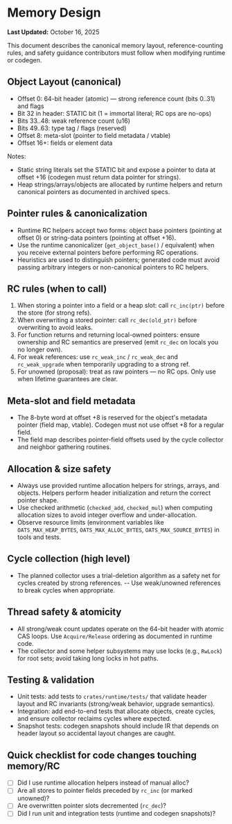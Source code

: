 # Memory Design

**Last Updated:** October 16, 2025

This document describes the canonical memory layout, reference-counting rules,
and safety guidance contributors must follow when modifying runtime or codegen.

## Object Layout (canonical)

- Offset 0: 64-bit header (atomic) — strong reference count (bits 0..31) and
  flags
- Bit 32 in header: STATIC bit (1 = immortal literal; RC ops are no-ops)
- Bits 33..48: weak reference count (u16)
- Bits 49..63: type tag / flags (reserved)
- Offset 8: meta-slot (pointer to field metadata / vtable)
- Offset 16+: fields or element data

Notes:

- Static string literals set the STATIC bit and expose a pointer to data at
  offset +16 (codegen must return data pointer for strings).
- Heap strings/arrays/objects are allocated by runtime helpers and return
  canonical pointers as documented in archived specs.

## Pointer rules & canonicalization

- Runtime RC helpers accept two forms: object base pointers (pointing at
  offset 0) or string-data pointers (pointing at offset +16).
- Use the runtime canonicalizer (`get_object_base()` / equivalent) when you
  receive external pointers before performing RC operations.
- Heuristics are used to distinguish pointers; generated code must avoid passing
  arbitrary integers or non-canonical pointers to RC helpers.

## RC rules (when to call)

1. When storing a pointer into a field or a heap slot: call `rc_inc(ptr)` before
   the store (for strong refs).
2. When overwriting a stored pointer: call `rc_dec(old_ptr)` before overwriting
   to avoid leaks.
3. For function returns and returning local-owned pointers: ensure ownership and
   RC semantics are preserved (emit `rc_dec` on locals you no longer own).
4. For weak references: use `rc_weak_inc` / `rc_weak_dec` and `rc_weak_upgrade`
   when temporarily upgrading to a strong ref.
5. For unowned (proposal): treat as raw pointers — no RC ops. Only use when
   lifetime guarantees are clear.

## Meta-slot and field metadata

- The 8-byte word at offset +8 is reserved for the object's metadata pointer
  (field map, vtable). Codegen must not use offset +8 for a regular field.
- The field map describes pointer-field offsets used by the cycle collector and
  neighbor gathering routines.

## Allocation & size safety

- Always use provided runtime allocation helpers for strings, arrays, and
  objects. Helpers perform header initialization and return the correct pointer
  shape.
- Use checked arithmetic (`checked_add`, `checked_mul`) when computing
  allocation sizes to avoid integer overflow and under-allocation.
- Observe resource limits (environment variables like `OATS_MAX_HEAP_BYTES`,
  `OATS_MAX_ALLOC_BYTES`, `OATS_MAX_SOURCE_BYTES`) in tools and tests.

## Cycle collection (high level)

- The planned collector uses a trial-deletion algorithm as a safety net for
  cycles created by strong references. -- Use weak/unowned references to break
  cycles when appropriate.

## Thread safety & atomicity

- All strong/weak count updates operate on the 64-bit header with atomic CAS
  loops. Use `Acquire/Release` ordering as documented in runtime code.
- The collector and some helper subsystems may use locks (e.g., `RwLock`) for
  root sets; avoid taking long locks in hot paths.

## Testing & validation

- Unit tests: add tests to `crates/runtime/tests/` that validate header layout
  and RC invariants (strong/weak behavior, upgrade semantics).
- Integration: add end-to-end tests that allocate objects, create cycles, and
  ensure collector reclaims cycles where expected.
- Snapshot tests: codegen snapshots should include IR that depends on header
  layout so accidental layout changes are caught.

## Quick checklist for code changes touching memory/RC

- [ ] Did I use runtime allocation helpers instead of manual alloc?
- [ ] Are all stores to pointer fields preceded by `rc_inc` (or marked unowned)?
- [ ] Are overwritten pointer slots decremented (`rc_dec`)?
- [ ] Did I run unit and integration tests (runtime and codegen snapshots)?
